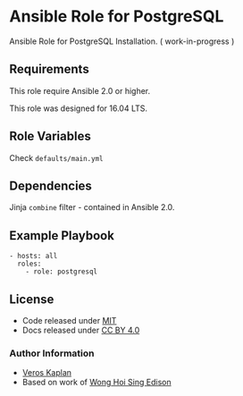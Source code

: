 #  Ansible Role for PostgreSQL


Ansible Role for PostgreSQL Installation.   ( work-in-progress )

##  Requirements

This role require Ansible 2.0 or higher.

This role was designed for 16.04 LTS. 

## Role Variables

Check `defaults/main.yml`

##  Dependencies

Jinja `combine` filter - contained in Ansible 2.0.

##  Example Playbook

    - hosts: all
      roles:
        - role: postgresql

## License

-   Code released under [MIT](https://github.com/pantarei/ansible-role-postgresql/blob/master/LICENSE)
-   Docs released under [CC BY 4.0](http://creativecommons.org/licenses/by/4.0/)

### Author Information

- [Veros Kaplan](https://github.com/verosk/)
-  Based on work of [Wong Hoi Sing Edison](https://github.com/hswong3i)

